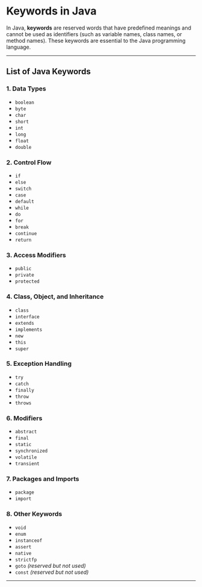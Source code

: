 # Keywords in Java

In Java, **keywords** are reserved words that have predefined meanings and cannot be used as identifiers (such as variable names, class names, or method names). These keywords are essential to the Java programming language.

---

## List of Java Keywords

### 1. **Data Types**
- `boolean`
- `byte`
- `char`
- `short`
- `int`
- `long`
- `float`
- `double`

### 2. **Control Flow**
- `if`
- `else`
- `switch`
- `case`
- `default`
- `while`
- `do`
- `for`
- `break`
- `continue`
- `return`

### 3. **Access Modifiers**
- `public`
- `private`
- `protected`

### 4. **Class, Object, and Inheritance**
- `class`
- `interface`
- `extends`
- `implements`
- `new`
- `this`
- `super`

### 5. **Exception Handling**
- `try`
- `catch`
- `finally`
- `throw`
- `throws`

### 6. **Modifiers**
- `abstract`
- `final`
- `static`
- `synchronized`
- `volatile`
- `transient`

### 7. **Packages and Imports**
- `package`
- `import`

### 8. **Other Keywords**
- `void`
- `enum`
- `instanceof`
- `assert`
- `native`
- `strictfp`
- `goto` *(reserved but not used)*
- `const` *(reserved but not used)*

---


